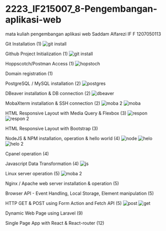 # 2223_IF215007_8-Pengembangan-aplikasi-web
mata kuliah pengembangan aplikasi web 
Saddam Alfarezi
IF F
1207050113

Git Installation (1)
![git install](https://user-images.githubusercontent.com/104154573/209654825-0a76d67d-2a60-4b14-ad62-028ad29f141f.png)

Github Project Initialization (1)
![git install](https://user-images.githubusercontent.com/104154573/209671132-02ecc443-ca4c-4ee6-98a5-0c1e110a194d.png)

Hoppscotch/Postman Access (1)
![hopstoch](https://user-images.githubusercontent.com/104154573/209671158-50d824f9-32d0-474a-b2c4-76cb36620414.png)

Domain registration (1)

PostgreSQL / MySQL installation (2)
![postgres](https://user-images.githubusercontent.com/104154573/209671179-78ba09fd-ab61-44ae-83ad-a86ca5a8514d.png)

DBeaver installation & DB connection (2)
![dbeaver](https://user-images.githubusercontent.com/104154573/209671193-ac71dfe7-a95a-4abb-9190-4b46d7ec1362.png)

MobaXterm installation & SSH connection (2)
![moba 2](https://user-images.githubusercontent.com/104154573/209671236-b529befb-bf9a-46ae-8702-a2db598d7da4.png)
![moba](https://user-images.githubusercontent.com/104154573/209671249-371d56c5-61ed-4295-8665-67c934651873.png)

HTML Responsive Layout with Media Query & Flexbox (3)
![respon](https://user-images.githubusercontent.com/104154573/209671288-80a6aad3-d226-4d60-a48f-5ac1726a8621.png)
![respon 2](https://user-images.githubusercontent.com/104154573/209671415-dced0748-a94e-4b90-b19d-552bc721a2df.png)

HTML Responsive Layout with Bootstrap (3)

NodeJS & NPM installation, operation & hello world (4)
![node](https://user-images.githubusercontent.com/104154573/209671320-94042b8e-6956-4d53-8155-eeceb4bc71ad.png)
![helo](https://user-images.githubusercontent.com/104154573/209671347-228ddb92-354c-43c0-8e9e-c31d0d4d0cf2.png)
![helo 2](https://user-images.githubusercontent.com/104154573/209671352-9669088f-18c8-4560-a5f8-aa61082b394f.png)

Cpanel operation (4)

Javascript Data Transformation (4)
![js](https://user-images.githubusercontent.com/104154573/209671598-5c9fbd2e-130c-4d60-8dad-6b263dd6e61f.png)

Linux server operation (5)
![moba 2](https://user-images.githubusercontent.com/104154573/209671752-1b3e61c1-e170-4473-b3fa-15e9e2e2725d.png)

Nginx / Apache web server installation & operation (5)

Browser API - Event Handling, Local Storage, Element manipulation (5)

HTTP GET & POST using Form Action and Fetch API (5)
![post](https://user-images.githubusercontent.com/104154573/209671632-a08e1cfa-3491-4115-9f24-1527d7cf2329.png)
![get](https://user-images.githubusercontent.com/104154573/209671712-20d9f088-ce80-40c9-a07c-8e9b7d5dbe58.png)

Dynamic Web Page using Laravel (9)

Single Page App with React & React-router (12)
